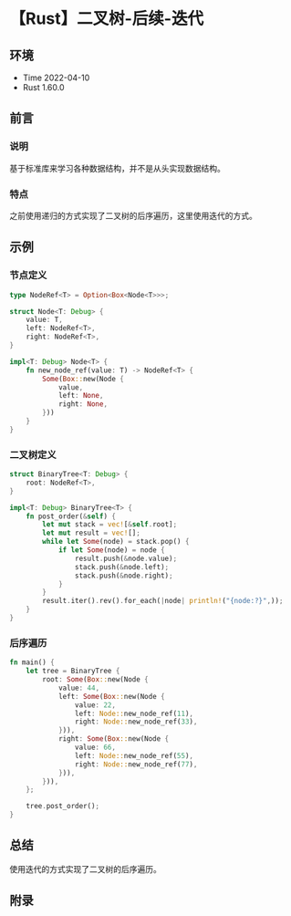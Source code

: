 # 【Rust】二叉树-后续-迭代

## 环境

- Time 2022-04-10
- Rust 1.60.0

## 前言

### 说明

基于标准库来学习各种数据结构，并不是从头实现数据结构。

### 特点

之前使用递归的方式实现了二叉树的后序遍历，这里使用迭代的方式。

## 示例

### 节点定义

```rust
type NodeRef<T> = Option<Box<Node<T>>>;

struct Node<T: Debug> {
    value: T,
    left: NodeRef<T>,
    right: NodeRef<T>,
}

impl<T: Debug> Node<T> {
    fn new_node_ref(value: T) -> NodeRef<T> {
        Some(Box::new(Node {
            value,
            left: None,
            right: None,
        }))
    }
}
```

### 二叉树定义

```rust
struct BinaryTree<T: Debug> {
    root: NodeRef<T>,
}

impl<T: Debug> BinaryTree<T> {
    fn post_order(&self) {
        let mut stack = vec![&self.root];
        let mut result = vec![];
        while let Some(node) = stack.pop() {
            if let Some(node) = node {
                result.push(&node.value);
                stack.push(&node.left);
                stack.push(&node.right);
            }
        }
        result.iter().rev().for_each(|node| println!("{node:?}",));
    }
}
```

### 后序遍历

```rust
fn main() {
    let tree = BinaryTree {
        root: Some(Box::new(Node {
            value: 44,
            left: Some(Box::new(Node {
                value: 22,
                left: Node::new_node_ref(11),
                right: Node::new_node_ref(33),
            })),
            right: Some(Box::new(Node {
                value: 66,
                left: Node::new_node_ref(55),
                right: Node::new_node_ref(77),
            })),
        })),
    };

    tree.post_order();
}
```

## 总结

使用迭代的方式实现了二叉树的后序遍历。

## 附录
